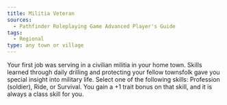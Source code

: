 ```yaml
---
title: Militia Veteran
sources:
  - Pathfinder Roleplaying Game Advanced Player's Guide
tags:
  - Regional
type: any town or village
---
```


Your first job was serving in a civilian militia in your home town. Skills learned through daily drilling and protecting your fellow townsfolk gave you special insight into military life. Select one of the following skills: Profession (soldier), Ride, or Survival. You gain a +1 trait bonus on that skill, and it is always a class skill for you.

